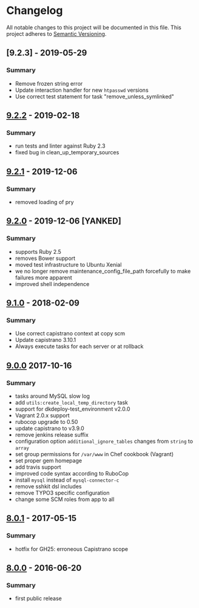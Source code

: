 # Changelog
All notable changes to this project will be documented in this file.
This project adheres to [Semantic Versioning](http://semver.org/).

## [9.2.3] - 2019-05-29
### Summary

- Remove frozen string error
- Update interaction handler for new `htpasswd` versions
- Use correct test statement for task "remove_unless_symlinked"

## [9.2.2] - 2019-02-18
### Summary

- run tests and linter against Ruby 2.3
- fixed bug in clean_up_temporary_sources 

## [9.2.1] - 2019-12-06
### Summary

- removed loading of pry

## [9.2.0] - 2019-12-06 [YANKED]
### Summary

- supports Ruby 2.5
- removes Bower support
- moved test infrastructure to Ubuntu Xenial
- we no longer remove maintenance_config_file_path forcefully to make failures more apparent
- improved shell independence

## [9.1.0] - 2018-02-09
### Summary

- Use correct capistrano context at copy scm
- Update capistrano 3.10.1
- Always execute tasks for each server or at rollback

## [9.0.0] 2017-10-16
### Summary

- tasks around MySQL slow log
- add `utils:create_local_temp_directory` task
- support for dkdeploy-test_environment v2.0.0
- Vagrant 2.0.x support
- rubocop upgrade to 0.50
- update capistrano to v3.9.0
- remove jenkins release suffix
- configuration option `additional_ignore_tables` changes from `string` to `array`
- set group permissions for `/var/www` in Chef cookbook (Vagrant)
- set proper gem homepage
- add travis support
- improved code syntax according to RuboCop
- install `mysql` instead of `mysql-connector-c`
- remove sshkit dsl includes
- remove TYPO3 specific configuration
- change some SCM roles from app to all

## [8.0.1] - 2017-05-15
### Summary

- hotfix for GH25: erroneous Capistrano scope

## [8.0.0] - 2016-06-20
### Summary

- first public release

[Unreleased]: https://github.com/dkdeploy/dkdeploy-core/compare/master...develop
[9.2.2]: https://github.com/dkdeploy/dkdeploy-core/releases/tag/v9.2.2
[9.2.1]: https://github.com/dkdeploy/dkdeploy-core/releases/tag/v9.2.1
[9.2.0]: https://github.com/dkdeploy/dkdeploy-core/releases/tag/v9.2.0
[9.1.0]: https://github.com/dkdeploy/dkdeploy-core/releases/tag/v9.1.0
[9.0.0]: https://github.com/dkdeploy/dkdeploy-core/releases/tag/v9.0.0
[8.0.1]: https://github.com/dkdeploy/dkdeploy-core/releases/tag/v8.0.1
[8.0.0]: https://github.com/dkdeploy/dkdeploy-core/releases/tag/v8.0.0
